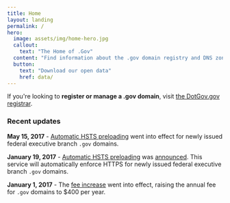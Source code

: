 ```yaml
---
title: Home
layout: landing
permalink: /
hero:
  image: assets/img/home-hero.jpg
  callout:
    text: "The Home of .Gov"
  content: "Find information about the .gov domain registry and DNS zone, learn about our policies, or download data on .gov domains."
  button:
    text: "Download our open data"
    href: data/
---
```


If you're looking to **register or manage a .gov domain**, visit [the DotGov.gov registrar](https://www.dotgov.gov).

### Recent updates

**May 15, 2017** - [Automatic HSTS preloading](hsts-preloading/) went into effect for newly issued federal executive branch `.gov` domains.

**January 19, 2017** - [Automatic HSTS preloading](hsts-preloading/) was [announced](https://cio.gov/automatic-https-enforcement-new-executive-branch-gov-domains/). This service will automatically enforce HTTPS for newly issued federal executive branch `.gov` domains.

**January 1, 2017** - The [fee increase](faqs/#fee-increase) went into effect, raising the annual fee for `.gov` domains to $400 per year.

